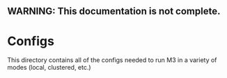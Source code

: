 ## WARNING: This documentation is not complete. 

# Configs

This directory contains all of the configs needed to run M3 in a variety of modes (local, clustered, etc.)
